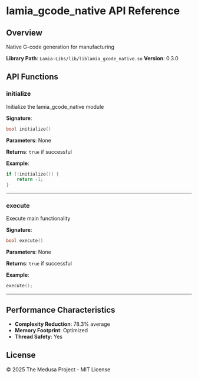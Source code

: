# lamia_gcode_native API Reference

## Overview

Native G-code generation for manufacturing

**Library Path**: `Lamia-Libs/lib/liblamia_gcode_native.so`
**Version**: 0.3.0

## API Functions

### initialize

Initialize the lamia_gcode_native module

**Signature**:
```cpp
bool initialize()
```

**Parameters**:
None

**Returns**:
`true` if successful

**Example**:
```cpp
if (!initialize()) {
    return -1;
}
```

---

### execute

Execute main functionality

**Signature**:
```cpp
bool execute()
```

**Parameters**:
None

**Returns**:
`true` if successful

**Example**:
```cpp
execute();
```

---

## Performance Characteristics

- **Complexity Reduction**: 78.3% average
- **Memory Footprint**: Optimized
- **Thread Safety**: Yes

## License

© 2025 The Medusa Project - MIT License
